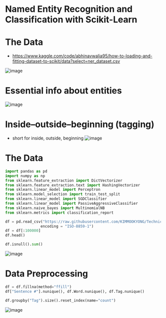 # Named Entity Recognition and Classification with Scikit-Learn
# The Data
- https://www.kaggle.com/code/abhinavwalia95/how-to-loading-and-fitting-dataset-to-scikit/data?select=ner_dataset.csv

![image](https://user-images.githubusercontent.com/102650331/174271214-24049b93-5fd4-404a-beae-7c0660b1bbb7.png)

# Essential info about entities
![image](https://user-images.githubusercontent.com/102650331/174271320-eaf94b90-88c8-4424-af5b-efba5cb3b6ef.png)

# Inside–outside–beginning (tagging)
- short for inside, outside, beginning
![image](https://user-images.githubusercontent.com/102650331/174271465-941a0be9-f162-4815-a34c-ac72eec41fc5.png)

# The Data
```python
import pandas as pd
import numpy as np
from sklearn.feature_extraction import DictVectorizer
from sklearn.feature_extraction.text import HashingVectorizer
from sklearn.linear_model import Perceptron
from sklearn.model_selection import train_test_split
from sklearn.linear_model import SGDClassifier
from sklearn.linear_model import PassiveAggressiveClassifier
from sklearn.naive_bayes import MultinomialNB
from sklearn.metrics import classification_report

df = pd.read_csv("https://raw.githubusercontent.com/KIMMOOKYONG/Technical-Note/main/%EA%B0%9C%EC%B2%B4%EC%9D%B8%EC%8B%9D/ner_dataset.csv", \
                encoding = "ISO-8859-1")
df = df[:100000]
df.head()

df.isnull().sum()

```
![image](https://user-images.githubusercontent.com/102650331/174272351-535b6409-60b4-4f3f-ae16-e3a8e7d070c4.png)

# Data Preprocessing
```python
df = df.fillna(method="ffill")
df["Sentence #"].nunique(), df.Word.nunique(), df.Tag.nunique()

```

```python
df.groupby("Tag").size().reset_index(name="count")

```
![image](https://user-images.githubusercontent.com/102650331/174273452-c9f44ef3-e6f2-445a-a6fd-6a99d0566b8b.png)

